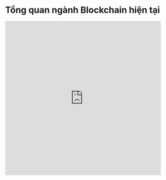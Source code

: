 # Tổng quan ngành Blockchain hiện tại

<iframe width="100%" height="500" src="https://www.youtube.com/embed/n0jDzvLRwuU?si=sHYFMTkSQ7XjVS-e" title="YouTube video player" frameborder="0" allow="accelerometer; autoplay; clipboard-write; encrypted-media; gyroscope; picture-in-picture; web-share" referrerpolicy="strict-origin-when-cross-origin" allowfullscreen></iframe>